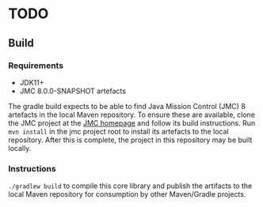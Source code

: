 # TODO

## Build

### Requirements

- JDK11+
- JMC 8.0.0-SNAPSHOT artefacts

The gradle build expects to be able to find Java Mission Control (JMC) 8
artefacts in the local Maven repository. To ensure these are available, clone
the JMC project at the [JMC homepage](https://hg.openjdk.java.net/jmc/jmc7)
and follow its build instructions. Run `mvn install` in the jmc project root to
install its artefacts to the local repository. After this is complete, the
project in this repository may be built locally.

### Instructions

`./gradlew build` to compile this core library and publish the artifacts to the
local Maven repository for consumption by other Maven/Gradle projects.
